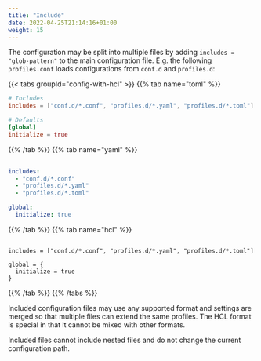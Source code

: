 ```yaml
---
title: "Include"
date: 2022-04-25T21:14:16+01:00
weight: 15
---
```


The configuration may be split into multiple files by adding `includes = "glob-pattern"` to the main configuration file. 
E.g. the following `profiles.conf` loads configurations from `conf.d` and `profiles.d`:

{{< tabs groupId="config-with-hcl" >}}
{{% tab name="toml" %}}

```toml
# Includes
includes = ["conf.d/*.conf", "profiles.d/*.yaml", "profiles.d/*.toml"]

# Defaults
[global]
initialize = true
```


{{% /tab %}}
{{% tab name="yaml" %}}

```yaml
        
includes:
  - "conf.d/*.conf"
  - "profiles.d/*.yaml"
  - "profiles.d/*.toml"

global:
  initialize: true

```

{{% /tab %}}
{{% tab name="hcl" %}}

```hcl

includes = ["conf.d/*.conf", "profiles.d/*.yaml", "profiles.d/*.toml"]

global = {
  initialize = true
}
```

{{% /tab %}}
{{% /tabs %}}


Included configuration files may use any supported format and settings are merged so that multiple files can extend the same profiles.
The HCL format is special in that it cannot be mixed with other formats.

Included files cannot include nested files and do not change the current configuration path.
